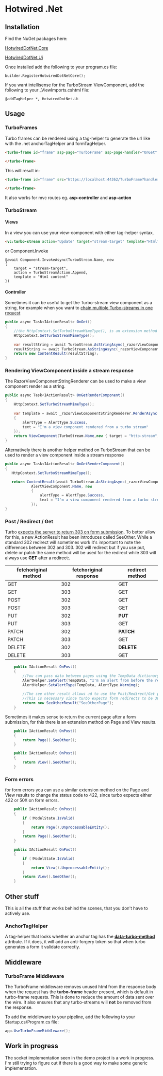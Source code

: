 # Hotwired .Net

## Installation

Find the NuGet packages here:

[HotwiredDotNet.Core](https://www.nuget.org/packages/HotwiredDotNet.Core/)

[HotwiredDotNet.Ui](https://www.nuget.org/packages/HotwiredDotNet.Ui/)


Once installed add the following to your program.cs file:

``` 
builder.RegisterHotwiredDotNetCore(); 
```

If you want intellisense for the TurboStream ViewComponent, add the following to your _ViewImports.cshtml file:

```
@addTagHelper *, HotwiredDotNet.Ui
```

## Usage

### TurboFrames

Turbo frames can be rendered using a tag-helper to generate the url like with the .net anchorTagHelper and formTagHelper.

```html
<turbo-frame id="frame" asp-page="TurboFrame" asp-page-handler="OnGet" >
        
</turbo-frame>
```

This will result in:
```html
<turbo-frame id="frame" src="https://localhost:44362/TurboFrame?handler=OnGet" complete="">

</turbo-frame>
```

It also works for mvc routes eg. **asp-controller** and **asp-action**

### TurboStream

#### Views

In a view you can use your view-component with either tag-helper syntax,

```html
<vc:turbo-stream action="Update" target="stream-target" template="Html"></vc:turbo-stream>
```

or Component.Invoke

```razor
@await Component.InvokeAsync(TurboStream.Name, new
{
    target = "stream-target",
    action = TurboStreamAction.Append,
    template = "Html content"
})
```

#### Controller

Sometimes it can be useful to get the Turbo-stream view component as a string, for example when you want to [chain multiple
Turbo-streams in one request](https://turbo.hotwired.dev/handbook/streams#actions-with-multiple-targets)

```c#
public async Task<IActionResult> OnGet()
{
    //the HttpContext.SetTurboStreamMimeType(), is an extension method that sets the content-type header to text/vnd.turbo-stream.html, which allows turbo to pick up stream responses from normal http requests.
    HttpContext.SetTurboStreamMimeType();
    
    var resultString = await TurboStream.AsStringAsync(_razorViewComponentStringRenderer, "first-target", TurboStreamAction.Append, "Html");
    resultString += await TurboStream.AsStringAsync(_razorViewComponentStringRenderer, "second-target", TurboStreamAction.Append, "Html");
    return new ContentResult(resultString);
}
```

### Rendering ViewComponent inside a stream response
The RazorViewComponentStringRenderer can be used to make a view component render as a string.
```c#
public async Task<IActionResult> OnGetRenderComponent()
{
    HttpContext.SetTurboStreamMimeType();
        
    var template = await _razorViewComponentStringRenderer.RenderAsync(AlertViewComponent.Name, new
    {
        alertType = AlertType.Success,
        text = "I'm a view component rendered from a turbo stream"
    });
    return ViewComponent(TurboStream.Name,new { target = "http-stream", action = TurboStreamAction.Append, template = template });
}
```
Alternatively there is another helper method on TurboStream that can be used to render a view component inside a stream response
```c#
public async Task<IActionResult> OnGetRenderComponent()
{
   HttpContext.SetTurboStreamMimeType();

   return ContentResult(await TurboStream.AsStringAsync(_razorViewComponentStringRenderer, "target", TurboStreamAction.Append,
            AlertViewComponent.Name, new
            {
                alertType = AlertType.Success,
                text = "I'm a view component rendered from a turbo stream"
            });
}
```
### Post / Redirect / Get
Turbo [expects the server to return 303 on form submission](https://turbo.hotwired.dev/handbook/drive#redirecting-after-a-form-submission). To better allow for this, a new ActionResult has been introduces called SeeOther. While a standard 302 redirect will sometimes work it's important to note the differences between 302 and 303. 302 will redirect but if you use put, delete or patch the same method will be used for the redirect while 303 will always use **GET** after a redirect:.

| fetchoriginal method | fetchoriginal response | redirect method |
| -------- | ------- | ------- |
| GET | 302 | GET |
| GET |	303 | GET |
| POST | 302 | GET |
| POST | 303 | GET |
| PUT | 302 | **PUT** |
| PUT | 303 | GET |
| PATCH | 302 | **PATCH** |
| PATCH | 303 |	GET |
| DELETE | 302 | **DELETE** |
| DELETE | 303 | GET |



```c#
    public IActionResult OnPost()
    {
        //You can pass data between pages using the TempData dictionary as normal
        AlertHelper.SetAlert(TempData, "I'm an alert from before the redirect");
        AlertHelper.SetAlertType(TempData, AlertType.Warning);
        
        //The see other result allows ud to use the Post/Redirect/Get pattern https://en.wikipedia.org/wiki/Post/Redirect/Get
        //This is necessary since turbo expects form redirects to be 303 and not 301 or 302
        return new SeeOtherResult("SeeOtherPage");
    }
```
Sometimes it makes sense to return the current page after a form submission, for this there is an extension method on Page and View results. 
```c#
    public IActionResult OnPost()
    {
        return Page().SeeOther();
    }
```
```c#
    public IActionResult OnPost()
    {
        return View().SeeOther();
    }
```

### Form errors
for form errors you can use a similar extension method on the Page and View results to change the status code to 422, since turbo expects either 422 or 50X on form errors.
```c#
    public IActionResult OnPost()
    {
        if (!ModelState.IsValid)
        {
            return Page().UnprocessableEntity();
        }
        return Page().SeeOther();
    }
```
```c#
    public IActionResult OnPost()
    {
        if (!ModelState.IsValid)
        {
            return View().UnprocessableEntity();
        }
        return View().SeeOther();
    }
```

## Other stuff
This is all the stuff that works behind the scenes, that you don't have to actively use.

### AnchorTagHelper
A tag-helper that looks whether an anchor tag has the **[data-turbo-method](https://turbo.hotwired.dev/reference/attributes)** attribute. If it does, it will add an anti-forgery token so that when turbo generates a form it validate correctly.

## Middleware

### TurboFrame Middleware
The TurboFrame middleware removes unused html from the response body when the request has the **turbo-frame** header present, which is default in turbo-frame requests. This is done to reduce the amount of data sent over the wire.
It also ensures that any turbo-streams will **not** be removed from the response.

To add the middleware to your pipeline, add the following to your Startup.cs/Program.cs file:
```c#
app.UseTurboFrameMiddleware();
```

## Work in progress
The socket implementation seen in the demo project is a work in progress. I'm still trying to figure out if there is a good way to make some generic implementation.

